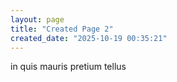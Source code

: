 ```yaml
---
layout: page
title: "Created Page 2"
created_date: "2025-10-19 00:35:21"
---
```


in quis mauris pretium tellus 
